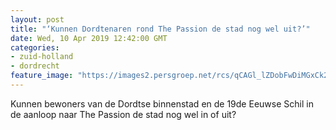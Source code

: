```yaml
---
layout: post
title: "‘Kunnen Dordtenaren rond The Passion de stad nog wel uit?’"
date: Wed, 10 Apr 2019 12:42:00 GMT
categories: 
- zuid-holland 
- dordrecht 
feature_image: "https://images2.persgroep.net/rcs/qCAGl_lZDobFwDiMGxCk2z5foe8/diocontent/145234061/_fitwidth/400/?appId=21791a8992982cd8da851550a453bd7f&quality=0.7"
---
```


Kunnen bewoners van de Dordtse binnenstad en de 19de Eeuwse Schil in de aanloop naar The Passion de stad nog wel in of uit?
